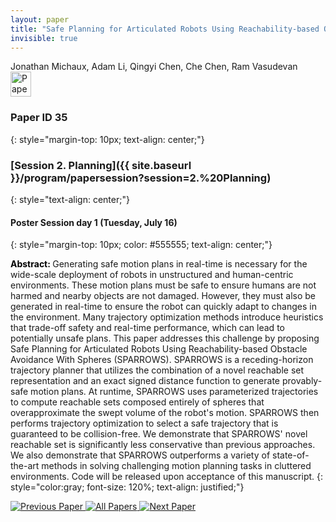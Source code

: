 ```yaml
---
layout: paper
title: "Safe Planning for Articulated Robots Using Reachability-based Obstacle Avoidance With Spheres"
invisible: true
---
```

<div class="paper-authors">
<div class="paper-author-box">
    <div class="paper-author-name">Jonathan Michaux, Adam Li, Qingyi Chen, Che Chen, Ram Vasudevan</div>
    <div class="paper-author-uni"></div>
</div>

</div><div class="paper-pdf">
                <div> <a href="https://enriquecoronadozu.github.io/rssproceedings2024/rss20/p035.pdf"><img src="{{ site.baseurl }}/images/paper_link.png" alt="Paper Website" width = "33"  height = "40"/></a> </div>
                </div>

### Paper ID 35
{: style="margin-top: 10px; text-align: center;"}

### [Session 2. Planning]({{ site.baseurl }}/program/papersession?session=2.%20Planning)
{: style="text-align: center;"}

#### Poster Session day 1 (Tuesday, July 16)
{: style="margin-top: 10px; color: #555555; text-align: center;"}

<b style="color: black;">Abstract: </b>Generating safe motion plans in real-time is necessary for the wide-scale deployment of robots in unstructured and human-centric environments. These motion plans must be safe to ensure humans are not harmed and nearby objects are not damaged.
 However, they must also be generated in real-time to ensure the robot can quickly adapt to changes in the environment. Many trajectory optimization methods introduce heuristics that trade-off safety and real-time performance, which can lead to potentially unsafe plans. This paper addresses this challenge by proposing Safe Planning for Articulated Robots Using Reachability-based Obstacle Avoidance With Spheres (SPARROWS). SPARROWS is a receding-horizon trajectory planner that utilizes the combination of a novel reachable set representation and an exact signed distance function to generate provably-safe motion plans. At runtime, SPARROWS uses parameterized trajectories to compute reachable sets composed entirely of spheres that overapproximate the swept volume of the robot's motion. SPARROWS then performs trajectory optimization to select a safe trajectory that is guaranteed to be collision-free. We demonstrate that SPARROWS' novel reachable set is significantly less conservative than previous approaches. We also demonstrate that SPARROWS outperforms a variety of state-of-the-art methods in solving challenging motion planning tasks in cluttered environments. Code will be released upon acceptance of this manuscript.
{: style="color:gray; font-size: 120%; text-align: justified;"}


<div class="paper-menu">
<a href="{{ site.baseurl }}/program/papers/034/"> <img src="{{ site.baseurl }}/images/previous_paper_icon.png" alt="Previous Paper" title="Previous Paper"/> </a>
<a href="{{ site.baseurl }}/program/papers"><img src="{{ site.baseurl }}/images/overview_icon.png" alt="All Papers" title="All Papers"/> </a>
<a href="{{ site.baseurl }}/program/papers/036/"> <img src="{{ site.baseurl }}/images/next_paper_icon.png" alt="Next Paper" title="Next Paper"/> </a>

</div>
